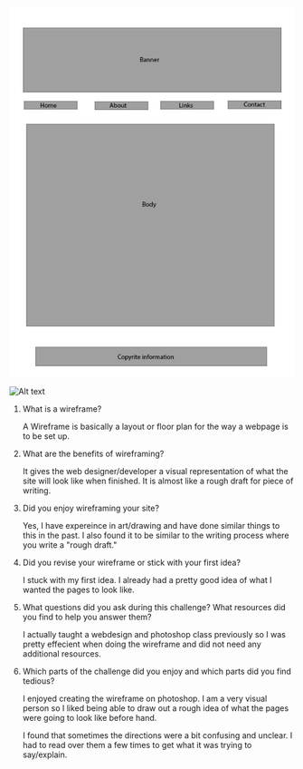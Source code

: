 ![Alt text](imgs/wireframe-index.png)

![Alt text](imgs/wireframe-blog-index.png)

1. What is a wireframe?
	
	A Wireframe is basically a layout or floor plan for the way a webpage is to be set up.

2. What are the benefits of wireframing?
	
	It gives the web designer/developer a visual representation of what the site will look like when finished. It is almost like a rough draft for piece of writing.

3. Did you enjoy wireframing your site?
	
	Yes, I have expereince in art/drawing and have done similar things to this in the past. I also found it to be similar to the writing process where you write a "rough draft." 


4. Did you revise your wireframe or stick with your first idea?
	
	I stuck with my first idea. I already had a pretty good idea of what I wanted the pages to look like.


5. What questions did you ask during this challenge? What resources did you find to help you answer them?
	
	I actually taught a webdesign and photoshop class previously so I was pretty effecient when doing the wireframe and did not need any additional resources.

6. Which parts of the challenge did you enjoy and which parts did you find tedious?
	
	I enjoyed creating the wireframe on photoshop. I am a very visual person so I liked being able to draw out a rough idea of what the pages were going to look like before hand. 

	I found that sometimes the directions were a bit confusing and unclear. I had to read over them a few times to get what it was trying to say/explain.






